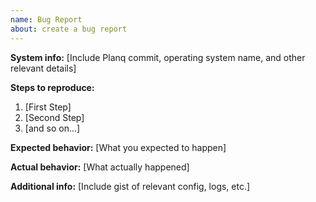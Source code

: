 ```yaml
---
name: Bug Report
about: create a bug report
---
```


__System info:__ [Include Planq commit, operating system name, and other relevant details]

__Steps to reproduce:__

1. [First Step]
2. [Second Step]
3. [and so on...]

__Expected behavior:__ [What you expected to happen]

__Actual behavior:__ [What actually happened]

__Additional info:__ [Include gist of relevant config, logs, etc.]
